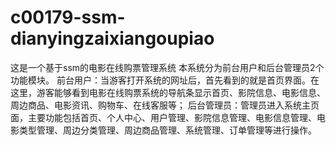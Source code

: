 # c00179-ssm-dianyingzaixiangoupiao
这是一个基于ssm的电影在线购票管理系统 本系统分为前台用户和后台管理员2个功能模块。 前台用户：当游客打开系统的网址后，首先看到的就是首页界面。在这里，游客能够看到电影在线购票系统的导航条显示首页、影院信息、电影信息、周边商品、电影资讯、购物车、在线客服等； 后台管理员：管理员进入系统主页面，主要功能包括首页、个人中心、用户管理、影院信息管理、电影信息管理、电影类型管理、周边分类管理、周边商品管理、系统管理、订单管理等进行操作。
